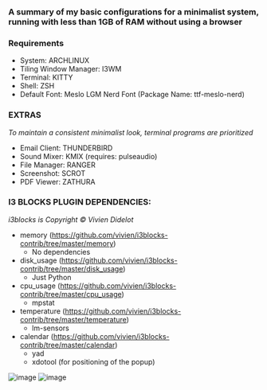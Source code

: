 ### A summary of my basic configurations for a minimalist system, running with less than 1GB of RAM without using a browser

### Requirements
- System: ARCHLINUX
- Tiling Window Manager: I3WM
- Terminal: KITTY
- Shell: ZSH
- Default Font: Meslo LGM Nerd Font (Package Name: ttf-meslo-nerd)

### EXTRAS
*To maintain a consistent minimalist look, terminal programs are prioritized*
- Email Client: THUNDERBIRD
- Sound Mixer: KMIX (requires: pulseaudio)
- File Manager: RANGER
- Screenshot: SCROT
- PDF Viewer: ZATHURA

### I3 BLOCKS PLUGIN DEPENDENCIES:
*i3blocks is Copyright © Vivien Didelot*
  - memory (https://github.com/vivien/i3blocks-contrib/tree/master/memory)
    * No dependencies
  - disk_usage (https://github.com/vivien/i3blocks-contrib/tree/master/disk_usage)
    * Just Python
  - cpu_usage (https://github.com/vivien/i3blocks-contrib/tree/master/cpu_usage)
    * mpstat
  - temperature (https://github.com/vivien/i3blocks-contrib/tree/master/temperature)
    * lm-sensors
  - calendar (https://github.com/vivien/i3blocks-contrib/tree/master/calendar)
    * yad
    * xdotool (for positioning of the popup)

![image](https://github.com/levirenato/dotfiles/assets/84652664/005850f0-0ea6-4d53-93ea-1d5c9b05b50b)
![image](https://github.com/levirenato/dotfiles/assets/84652664/2e889b45-b44f-4a33-af08-9485dd920406)

